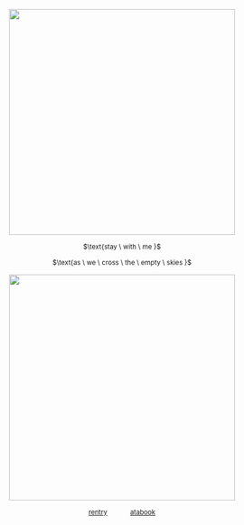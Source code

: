 <p align="center"> <img width="400" src="https://file.garden/Zj8MKPoh-G9Y8EJE/borders/mine/sdivred2.png">

<div align="center"> 
  
<sup>$\text{stay \ with \ me \}\$</sub></sup>

<sup>$\text{as \ we \ cross \ the \ empty \ skies \}\$</sub></sup>
<p align="center"> <img width="400" src="https://64.media.tumblr.com/76fe2053ee36cbd09c7e41759805c5c2/9ec23a9e34065e66-c1/s1280x1920/c6a72910b2cb6a8e2aeb49564093f85ffd2e7c7b.gif">

<div align="center"> 
  
<sup>[rentry](https://rentry.co/westrnights)⠀⠀ ⠀⠀ [atabook](https://soulripper.atabook.org/)</sub></sup>
